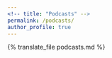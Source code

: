 ```yaml
---
<!-- title: "Podcasts" -->
permalink: /podcasts/
author_profile: true
---
```


{% translate_file podcasts.md %}
